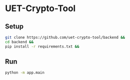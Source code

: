 # UET-Crypto-Tool
## Setup
```sh
git clone https://github.com/uet-crypto-tool/backend &&
cd backend &&
pip install -r requirements.txt &&
```
## Run
```sh
python -m app.main
```

